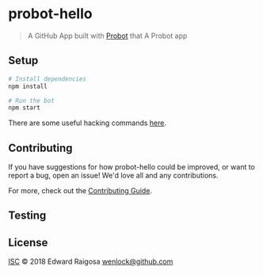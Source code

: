 # probot-hello

> A GitHub App built with [Probot](https://github.com/probot/probot) that A Probot app

## Setup

```sh
# Install dependencies
npm install

# Run the bot
npm start
```

There are some useful hacking commands [here](/docs/HACKING.md).

## Contributing

If you have suggestions for how probot-hello could be improved, or want to report a bug, open an issue! We'd love all and any contributions.

For more, check out the [Contributing Guide](CONTRIBUTING.md).

## Testing

## License

[ISC](LICENSE) © 2018 Edward Raigosa <wenlock@github.com>
